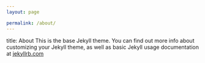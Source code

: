 ```yaml
---
layout: page

permalink: /about/
---
```

title: About
This is the base Jekyll theme. You can find out more info about customizing your Jekyll theme, as well as basic Jekyll usage documentation at [jekyllrb.com](https://jekyllrb.com/)
